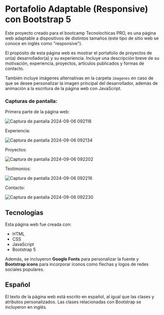 # Portafolio Adaptable (Responsive) con Bootstrap 5

Este proyecto creado para el bootcamp Tecnolochicas PRO, es una página web adaptable a dispositivos de distintos tamaños (este tipo de sitio web se conoce en inglés como "responsive"). 

El propósito de esta página web es mostrar el portafolio de proyectos de un(a) desarrollador(a) y su experiencia. Incluye una descripción breve de su motivación, experiencia, proyectos, artículos publicados y formas de contacto. 

También incluye imágenes alternativas en la carpeta `imagenes` en caso de que se desee personalizar la imagen principal del desarrollador, además de animación a la escritura de la página web con JavaScript.

### Capturas de pantalla:

Primera parte de la página web:

![Captura de pantalla 2024-09-06 092118](https://github.com/user-attachments/assets/08811c02-1506-45ad-bc00-abf23382e4af)


Experiencia:

![Captura de pantalla 2024-09-06 092134](https://github.com/user-attachments/assets/1df5b0d8-63d1-4188-a4fa-06ec9019f3c1)


Proyectos:

![Captura de pantalla 2024-09-06 092202](https://github.com/user-attachments/assets/78744a36-2667-4708-8c97-6739eee2d59f)


Testimonios:

![Captura de pantalla 2024-09-06 092216](https://github.com/user-attachments/assets/f1d3fe6d-10fe-4030-9c1b-9163738cb3cd)


Contacto:

![Captura de pantalla 2024-09-06 092230](https://github.com/user-attachments/assets/aca69c1d-1034-4e93-86df-6a21f9f904ca)


## Tecnologías

Esta página web fue creada con:

* HTML
* CSS
* JavaScript 
* Bootstrap 5

Además, se incluyeron **Google Fonts** para personalizar la fuente y **Bootstrap icons** para incorporar íconos como flechas y logos de redes sociales populares. 

## Español

El texto de la página web está escrito en español, al igual que las clases y atributos personalizados. Las clases relacionadas con Bootstrap se incluyeron en inglés.




